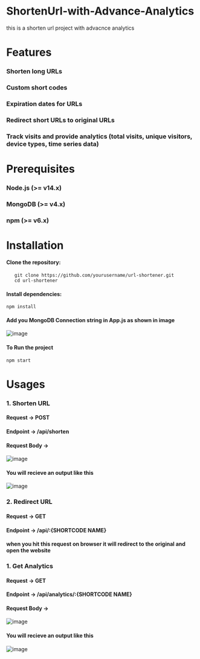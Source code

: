 # ShortenUrl-with-Advance-Analytics
this is a shorten url project with advacnce analytics 

# Features 

### Shorten long URLs
### Custom short codes
### Expiration dates for URLs
### Redirect short URLs to original URLs
### Track visits and provide analytics (total visits, unique visitors, device types, time series data)

# Prerequisites

### Node.js (>= v14.x)
### MongoDB (>= v4.x)
### npm (>= v6.x)

# Installation
#### Clone the repository:
     
       git clone https://github.com/yourusername/url-shortener.git
       cd url-shortener
     

#### Install dependencies:
   
    npm install
  
#### Add you MongoDB Connection string in App.js as shown in image 

  ![image](https://github.com/swamivikas/ShortenUrl-with-Advance-Analytics/assets/108607735/f8b5cac3-1c6a-4984-82a5-b287ed9db33c)

#### To Run the project 

    npm start

# Usages

### 1. Shorten URL 
#### Request  -> POST
#### Endpoint -> /api/shorten
#### Request Body ->  
![image](https://github.com/swamivikas/ShortenUrl-with-Advance-Analytics/assets/108607735/bdf5f8e7-8059-4541-9647-f81c8267a8d0)

#### You will recieve an output like this 
![image](https://github.com/swamivikas/ShortenUrl-with-Advance-Analytics/assets/108607735/05b83794-e5f4-4728-a4f6-e374ed9c50f3)


### 2. Redirect URL
#### Request  -> GET
#### Endpoint -> /api/:{SHORTCODE NAME}
#### when you hit this request on browser it will redirect to the original and open the website 


### 1. Get Analytics 
#### Request  -> GET
#### Endpoint -> /api/analytics/:{SHORTCODE NAME}
#### Request Body ->  
   ![image](https://github.com/swamivikas/ShortenUrl-with-Advance-Analytics/assets/108607735/aa5c6826-8cfe-4650-9729-95d68c6986e6)


#### You will recieve an output like this 
   ![image](https://github.com/swamivikas/ShortenUrl-with-Advance-Analytics/assets/108607735/a99d6929-4bf8-4075-87bb-01137474ff12)




